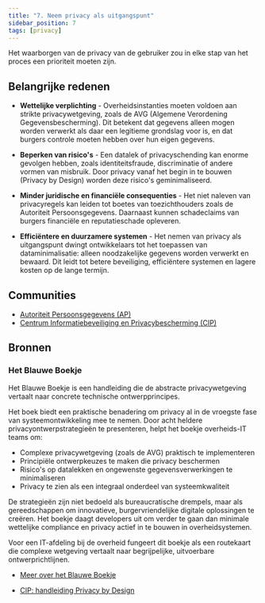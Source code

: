 ```yaml
---
title: "7. Neem privacy als uitgangspunt"
sidebar_position: 7
tags: [privacy]
---
```


Het waarborgen van de privacy van de gebruiker zou in elke stap van het proces een prioriteit moeten zijn.

## Belangrijke redenen

- **Wettelijke verplichting** - Overheidsinstanties moeten voldoen aan strikte privacywetgeving, zoals de AVG (Algemene Verordening Gegevensbescherming). Dit betekent dat gegevens alleen mogen worden verwerkt als daar een legitieme grondslag voor is, en dat burgers controle moeten hebben over hun eigen gegevens.


- **Beperken van risico's** - Een datalek of privacyschending kan enorme gevolgen hebben, zoals identiteitsfraude, discriminatie of andere vormen van misbruik. Door privacy vanaf het begin in te bouwen (Privacy by Design) worden deze risico's geminimaliseerd.

- **Minder juridische en financiële consequenties** -  Het niet naleven van privacyregels kan leiden tot boetes van toezichthouders zoals de Autoriteit Persoonsgegevens. Daarnaast kunnen schadeclaims van burgers financiële en reputatieschade opleveren.

- **Efficiëntere en duurzamere systemen** - Het nemen van privacy als uitgangspunt dwingt ontwikkelaars tot het toepassen van dataminimalisatie: alleen noodzakelijke gegevens worden verwerkt en bewaard. Dit leidt tot betere beveiliging, efficiëntere systemen en lagere kosten op de lange termijn.


## Communities

- [Autoriteit Persoonsgegevens (AP)](/communities/autoriteit-persoonsgegevens)
- [Centrum Informatiebeveiliging en Privacybescherming (CIP)](/communities/cip)

## Bronnen

### Het Blauwe Boekje

Het Blauwe Boekje is een handleiding die de abstracte privacywetgeving vertaalt naar concrete technische ontwerpprincipes.

Het boek biedt een praktische benadering om privacy al in de vroegste fase van systeemontwikkeling mee te nemen. Door acht heldere privacyontwerpstrategieën te presenteren, helpt het boekje overheids-IT teams om:

- Complexe privacywetgeving (zoals de AVG) praktisch te implementeren
- Principiële ontwerpkeuzes te maken die privacy beschermen
- Risico's op datalekken en ongewenste gegevensverwerkingen te minimaliseren
- Privacy te zien als een integraal onderdeel van systeemkwaliteit

De strategieën zijn niet bedoeld als bureaucratische drempels, maar als gereedschappen om innovatieve, burgervriendelijke digitale oplossingen te creëren. Het boekje daagt developers uit om verder te gaan dan minimale wettelijke compliance en privacy actief in te bouwen in overheidsystemen.

Voor een IT-afdeling bij de overheid fungeert dit boekje als een routekaart die complexe wetgeving vertaalt naar begrijpelijke, uitvoerbare ontwerprichtlijnen.

- [Meer over het Blauwe Boekje](https://www.cs.ru.nl/~jhh/blauwe-boekje.html)

- [CIP: handleiding Privacy by Design ](https://www.cip-overheid.nl/producten-en-diensten/handleiding-privacy-by-design)
